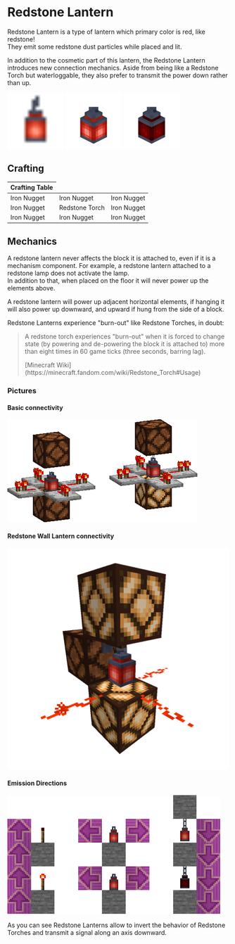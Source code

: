 # Redstone Lantern

<!--description:Learn everything about the Redstone Lantern, a quite useful lantern for your redstone builds.-->
<!--thumbnail:images/render/redstone_lantern.png-->

Redstone Lantern is a type of lantern which primary color is red, like redstone!  
They emit some redstone dust particles while placed and lit.

In addition to the cosmetic part of this lantern, the Redstone Lantern introduces new connection mechanics.
Aside from being like a Redstone Torch but waterloggable, they also prefer to transmit the power down rather than up.

<div class="wiki-gallery">
<img alt="Redstone Lantern Item" title="Redstone Lantern Item" class="ls_pixelated" src="../../src/main/resources/assets/aurorasdeco/textures/item/redstone_lantern.png" width="128" height="128" />
<img alt="Lit Redstone Lantern" src="../../images/render/redstone_lantern.png" width="128" height="128" />
<img alt="Redstone Lantern turned off" src="../../images/render/redstone_lantern_off.png" width="128" height="128" />
</div>

## Crafting

<table class="crafting-grid">
<thead>
    <th>Crafting Table</th>
</thead>
<tbody>
    <tr>
        <td>Iron Nugget</td>
        <td>Iron Nugget</td>
        <td>Iron Nugget</td>
    </tr>
    <tr>
        <td>Iron Nugget</td>
        <td>Redstone Torch</td>
        <td>Iron Nugget</td>
    </tr>
    <tr>
        <td>Iron Nugget</td>
        <td>Iron Nugget</td>
        <td>Iron Nugget</td>
    </tr>
</tbody>
</table>

## Mechanics

A redstone lantern never affects the block it is attached to, even if it is a mechanism component.
For example, a redstone lantern attached to a redstone lamp does not activate the lamp.  
In addition to that, when placed on the floor it will never power up the elements above.

A redstone lantern will power up adjacent horizontal elements,
if hanging it will also power up downward, and upward if hung from the side of a block.

Redstone Lanterns experience "burn-out" like Redstone Torches, in doubt:
> A redstone torch experiences "burn-out" when it is forced to change state (by powering and de-powering the block it is attached to) more than eight times in 60 game ticks (three seconds, barring lag).
> <div class="ls_source">
> [Minecraft Wiki](https://minecraft.fandom.com/wiki/Redstone_Torch#Usage)
> </div>

### Pictures

#### Basic connectivity

![Basic connectivity](../../images/render/redstone_lantern/basic_connectivity.png)

#### Redstone Wall Lantern connectivity

![Redstone Wall Lantern connectivity](../../images/render/redstone_lantern/wall_connectivity.png)

#### Emission Directions

![Emission Directions](../../images/render/redstone_lantern/emit_direction.png)

As you can see Redstone Lanterns allow to invert the behavior of Redstone Torches and transmit a signal along an axis downward.
